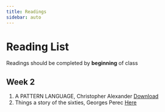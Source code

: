 ```yaml
---
title: Readings
sidebar: auto
---
```


# Reading List

Readings should be completed by <b>beginning</b> of class

## Week 2

1) A PATTERN LANGUAGE, Christopher Alexander <a href="patternlanguage.pdf"> Download </a>
2) Things a story of the sixties, Georges Perec <a href="https://issuu.com/de_repente/docs/things__a_story_of_the_sixties__a_m"> Here </a>